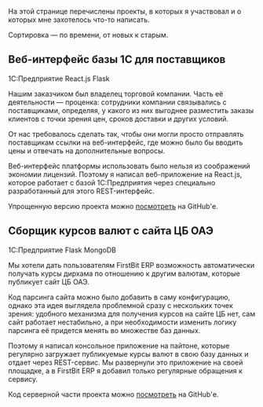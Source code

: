 ﻿На этой странице перечислены проекты, в которых я участвовал и о которых мне захотелось что-то написать.

Сортировка — по времени, от новых к старым.

## Веб-интерфейс базы 1С для поставщиков

<span class="f6 link br3 ph3 pv1 mb2 dib blue bg-lightest-blue">1С:Предприятие</span> <span class="f6 link br3 ph3 pv1 mb2 dib blue bg-lightest-blue">React.js</span> <span class="f6 link br3 ph3 pv1 mb2 dib blue bg-lightest-blue">Flask</span>

Нашим заказчиком был владелец торговой компании. Часть её деятельности — проценка: сотрудники компании связывались с поставщиками, определяя, у какого из них выгоднее разместить заказы клиентов с точки зрения цен, сроков доставки и других условий.

От нас требовалось сделать так, чтобы они могли просто отправлять поставщикам ссылки на веб-интерфейс, где можно было бы вводить цены и отвечать на дополнительные вопросы.

Веб-интерфейс платформы использовать было нельзя из соображений экономии лицензий. Поэтому я написал веб-приложение на React.js, которое работает с базой 1С:Предприятия через специально разработанный для этого REST-интерфейс.

Упрощенную версию проекта можно [посмотреть](https://github.com/vkostyanetsky/RFQ) на GitHub'е.

## Сборщик курсов валют с сайта ЦБ ОАЭ

<span class="f6 link br3 ph3 pv1 mb2 dib blue bg-lightest-blue">1С:Предприятие</span> <span class="f6 link br3 ph3 pv1 mb2 dib blue bg-lightest-blue">Flask</span> <span class="f6 link br3 ph3 pv1 mb2 dib blue bg-lightest-blue">MongoDB</span>

Мы хотели дать пользователям FirstBit ERP возможность автоматически получать курсы дирхама по отношению к другим валютам, которые публикует сайт ЦБ ОАЭ.

Код парсинга сайта можно было добавить в саму конфигурацию, однако эта идея выглядела проблемной сразу с нескольких точек зрения: удобного механизма для получения курсов на сайте ЦБ нет, сам сайт работает нестабильно, а при необходимости изменить логику парсинга её придется менять во множестве баз данных.

Поэтому я написал консольное приложение на пайтоне, которые регулярно загружает публикуемые курсы валют в свою базу данных и отдает через REST-сервис. Мы развернули это приложение на своей площадке, а в FirstBit ERP я добавил только регулярные обращения к сервису.

Код серверной части проекта можно [посмотреть](https://github.com/vkostyanetsky/CurrencyRatesCrawler) на GitHub'е.